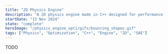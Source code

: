 ```yaml
---
title: "2D Physics Engine"
description: "A 2D physics engine made in C++ designed for performance and realtime safety"
startDate: "13 Nov 2024"
state: "complete"
heroImage: "/physics_engine_opti/gifs/bouncing_shapes.gif"
tags: ["Physics", "Optimization", "C++", "Engine", "2D", "SAE"]
---
```


TODO